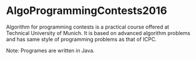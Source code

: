 # AlgoProgrammingContests2016
Algorithm for programming contests is a practical course offered at Technical University of Munich. 
It is based on advanced algorithm problems and has same style of programming problems as that of ICPC.

Note: Programes are written in Java.

